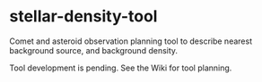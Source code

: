 # stellar-density-tool
Comet and asteroid observation planning tool to describe nearest background source, and background density.

Tool development is pending.  See the Wiki for tool planning.

